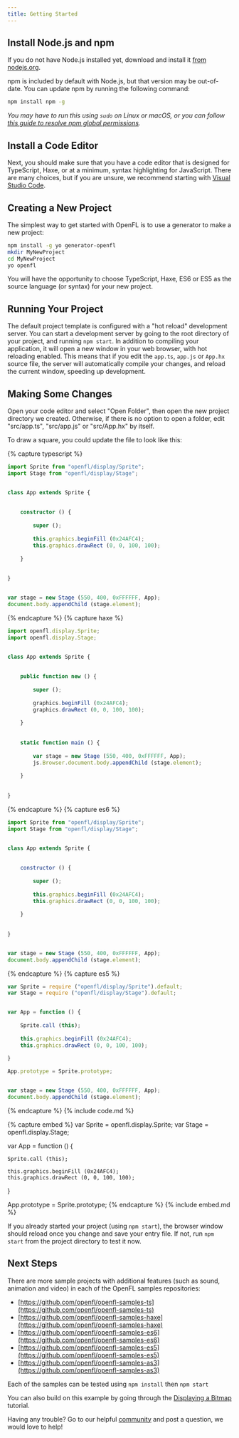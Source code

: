```yaml
---
title: Getting Started
---
```


## Install Node.js and npm

If you do not have Node.js installed yet, download and install it [from nodejs.org](https://nodejs.org/).

npm is included by default with Node.js, but that version may be out-of-date. You can update npm by running the following command:

```sh
npm install npm -g
```

_You may have to run this using `sudo` on Linux or macOS, or you can follow [this guide to resolve npm global permissions](https://docs.npmjs.com/resolving-eacces-permissions-errors-when-installing-packages-globally)._


## Install a Code Editor

Next, you should make sure that you have a code editor that is designed for TypeScript, Haxe, or at a minimum, syntax highlighting for JavaScript. There are many choices, but if you are unsure, we recommend starting with [Visual Studio Code](https://code.visualstudio.com).


## Creating a New Project

The simplest way to get started with OpenFL is to use a generator to make a new project:

```sh
npm install -g yo generator-openfl
mkdir MyNewProject
cd MyNewProject
yo openfl
```

You will have the opportunity to choose TypeScript, Haxe, ES6 or ES5 as the source language (or syntax) for your new project.


## Running Your Project

The default project template is configured with a "hot reload" development server. You can start a development server by going to the root directory of your project, and running `npm start`. In addition to compiling your application, it will open a new window in your web browser, with hot reloading enabled. This means that if you edit the `app.ts`, `app.js` or `App.hx` source file, the server will automatically compile your changes, and reload the current window, speeding up development.


## Making Some Changes

Open your code editor and select "Open Folder", then open the new project directory we created. Otherwise, if there is no option to open a folder, edit "src/app.ts", "src/app.js" or "src/App.hx" by itself.

To draw a square, you could update the file to look like this:

{% capture typescript %}
```ts
import Sprite from "openfl/display/Sprite";
import Stage from "openfl/display/Stage";


class App extends Sprite {
	
	
	constructor () {
		
		super ();
		
		this.graphics.beginFill (0x24AFC4);
		this.graphics.drawRect (0, 0, 100, 100);
		
	}
	
	
}


var stage = new Stage (550, 400, 0xFFFFFF, App);
document.body.appendChild (stage.element);
```
{% endcapture %}
{% capture haxe %}
```js
import openfl.display.Sprite;
import openfl.display.Stage;


class App extends Sprite {
	
	
	public function new () {
		
		super ();
		
		graphics.beginFill (0x24AFC4);
		graphics.drawRect (0, 0, 100, 100);
		
	}
	
	
	static function main () {
		
		var stage = new Stage (550, 400, 0xFFFFFF, App);
		js.Browser.document.body.appendChild (stage.element);
		
	}
	
	
}
```
{% endcapture %}
{% capture es6 %}
```js
import Sprite from "openfl/display/Sprite";
import Stage from "openfl/display/Stage";


class App extends Sprite {
	
	
	constructor () {
		
		super ();
		
		this.graphics.beginFill (0x24AFC4);
		this.graphics.drawRect (0, 0, 100, 100);
		
	}
	
	
}


var stage = new Stage (550, 400, 0xFFFFFF, App);
document.body.appendChild (stage.element);
```
{% endcapture %}
{% capture es5 %}
```js
var Sprite = require ("openfl/display/Sprite").default;
var Stage = require ("openfl/display/Stage").default;


var App = function () {
	
	Sprite.call (this);
	
	this.graphics.beginFill (0x24AFC4);
	this.graphics.drawRect (0, 0, 100, 100);
	
}

App.prototype = Sprite.prototype;


var stage = new Stage (550, 400, 0xFFFFFF, App);
document.body.appendChild (stage.element);
```
{% endcapture %}
{% include code.md %}

{% capture embed %}
var Sprite = openfl.display.Sprite;
var Stage = openfl.display.Stage;


var App = function () {
	
	Sprite.call (this);
	
	this.graphics.beginFill (0x24AFC4);
	this.graphics.drawRect (0, 0, 100, 100);
	
}

App.prototype = Sprite.prototype;
{% endcapture %}
{% include embed.md %}

If you already started your project (using `npm start`), the browser window should reload once you change and save your entry file. If not, run `npm start` from the project directory to test it now.


## Next Steps

There are more sample projects with additional features (such as sound, animation and video) in each of the OpenFL samples repositories:

 - [https://github.com/openfl/openfl-samples-ts](https://github.com/openfl/openfl-samples-ts)
 - [https://github.com/openfl/openfl-samples-haxe](https://github.com/openfl/openfl-samples-haxe)
 - [https://github.com/openfl/openfl-samples-es6](https://github.com/openfl/openfl-samples-es6)
 - [https://github.com/openfl/openfl-samples-es5](https://github.com/openfl/openfl-samples-es5)
 - [https://github.com/openfl/openfl-samples-as3](https://github.com/openfl/openfl-samples-as3)

Each of the samples can be tested using `npm install` then `npm start`

You can also build on this example by going through the [Displaying a Bitmap](../tutorials/displaying-a-bitmap/) tutorial.

Having any trouble? Go to our helpful [community](http://community.openfl.org/c/help) and post a question, we would love to help!
